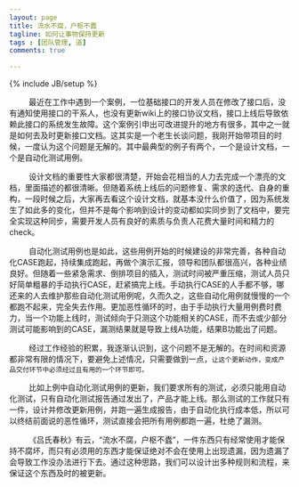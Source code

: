 ```yaml
---
layout: page
title: 流水不腐，户枢不蠹
tagline: 如何让事物保持更新
tags : [团队管理, 道]
comments: true

---
```

{% include JB/setup %}

&ensp;&emsp;&emsp;最近在工作中遇到一个案例，一位基础接口的开发人员在修改了接口后，没有通知使用接口的干系人，也没有更新wiki上的接口协议文档，接口上线后导致依赖此接口的系统发生故障。这个案例引申出可改进提升的地方有很多，其中之一就是如何去及时更新接口文档。这其实是一个老生长谈问题，我刚开始带项目的时候，一度认为这个问题是无解的。其中最典型的例子有两个，一个是设计文档，一个是自动化测试用例。
 
&ensp;&emsp;&emsp;设计文档的重要性大家都很清楚，开始会花相当的人力去完成一个漂亮的文档，里面描述的都很清晰。但随着系统上线后的问题修复、需求的迭代、自身的重构，一段时候之后，大家再去看这个设计文档，就基本没什么价值了，因为系统发生了如此多的变化，但并不是每个影响到设计的变动都如实同步到了文档中，要完全实现这种同步，需要开发人员有良好的素质与负责人花费大量时间和精力的check。

&ensp;&emsp;&emsp;自动化测试用例也是如此，这些用例开始的时候建设的非常完善，各种自动化CASE跑起，持续集成跑起，再做个演示汇报，领导和团队都很高兴，各种业绩良好。但随着一些紧急需求、倒排项目的插入，测试时间被严重压缩，测试人员只好简单粗暴的手动执行CASE，赶紧搞完上线。手动执行CASE的人手都不够，哪还来的人去维护那些自动化测试用例呢，久而久之，这些自动化用例就慢慢的一个都跑不起来，完全失去作用。更加恶性循环的时，由于手动执行大量用例费时费力，当一个功能上线时，测试倾向于只测这个功能相关的CASE，而不去或少部分测试可能影响到的CASE，漏测结果就是导致上线A功能，结果B功能出了问题。

&ensp;&emsp;&emsp;经过工作经验的积累，我逐渐认识到，这个问题不是无解的。在时间和资源都非常有限的情况下，要避免上述情况，只需要做到一点，`让这个更新动作，变成产品交付环节中必须经过且有用的一个环节即可。`

&ensp;&emsp;&emsp;比如上例中自动化测试用例的更新，我们要求所有的测试，必须只能用自动化测试，只有自动化测试报告通过发出了，产品才能上线。那么测试的工作就只有一件，设计并修改更新用例，并跑一遍生成报告，由于自动化执行成本低，所以可以终结前面说的恶性循环，测试直接会把所有用例都跑一遍，杜绝了漏测。

&ensp;&emsp;&emsp;《吕氏春秋》有云，“流水不腐，户枢不蠹”，一件东西只有经常使用才能保持不腐坏，而只有必须用的东西才能保证绝对不会在使用上出现遗漏，因为遗漏了会导致工作没办法进行下去。通过这种思路，我们可以设计出多种规则和流程，来保证这个东西及时的被更新。
